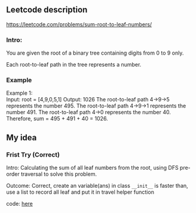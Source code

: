 
## Leetcode description
https://leetcode.com/problems/sum-root-to-leaf-numbers/

### Intro:
You are given the root of a binary tree containing digits from 0 to 9 only.

Each root-to-leaf path in the tree represents a number.


### Example
Example 1:  
    Input: root = [4,9,0,5,1]
    Output: 1026
The root-to-leaf path 4->9->5 represents the number 495.
The root-to-leaf path 4->9->1 represents the number 491.
The root-to-leaf path 4->0 represents the number 40.
Therefore, sum = 495 + 491 + 40 = 1026.
 
## My idea

### Frist Try (Correct)
Intro: Calculating the sum of all leaf numbers from the root, using DFS pre-order traversal to solve this problem.

Outcome: Correct, create an variable(ans) in class `__init__` is faster than, use a list to record all leaf and put it in travel helper function

code: [here](1.py)




